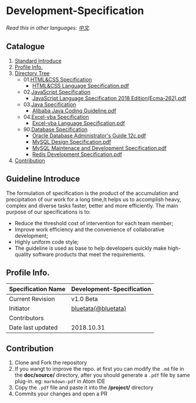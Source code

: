 # Development-Specification

*Read this in other languages: [中文](README.md).*

## Catalogue

1. [Standard Introduce](#intro)
2. [Profile Info.](#profile)
3. [Directory Tree](#directory)
    * 01.[HTML&CSS Specification](/project/01.HTML&CSS)
        * [HTML&CSS Language Specification.pdf](/project/01.HTML&CSS)
    * 02.[JavaScript Specification](/02.JavaScript)
        * [JavaScript Language Specification 2018 Edition(Ecma-262).pdf](/project/02.JavaScript)
    * 03.[Java Specification](/project/03.Java)
        * [Alibaba Java Coding Guideline.pdf](/project/03.Java)
    * 04.[Excel-vba Specification](/project/04.Excel-vba)
        * [Excel-vba Language Specification.pdf](/project/04.Excel-vba)
    * 90.[Database Specification](/project/90.DB)
        * [Oracle Database Administrator's Guide 12c.pdf](/project/90.DB)
        * [MySQL Design Specification.pdf](/project/90.DB)
        * [MySQL Maintenace and Development Specification.pdf](/project/90.DB)
        * [Redis Development Specification.pdf](/project/90.DB)
4. [Contribution](#contribution)


<a name="intro"></a>
## Guideline Introduce

The formulation of specification is the product of the accumulation and precipitation of our work for a long time,It helps us to accomplish heavy, complex and diverse tasks faster, better and more efficiently.
The main purpose of our specifications is to:

* Reduce the threshold cost of intervention for each team member;
* Improve work efficiency and the convenience of collaborative development;
* Highly uniform code style;
* The guideline is used as base to help developers quickly make high-quality software products that meet the requirements.

<a name="profile"></a>
## Profile Info.

Specification Name | Development-Specification
--------|------|
Current Revision | v1.0 Beta
Initiator | [bluetata(@bluetata)](https://blog.csdn.net/dietime1943)
Contributors |  
Date last updated | 2018.10.31

<a name="contribution"></a>
## Contribution

1. Clone and Fork the repository
2. If you wangt to improve the repo. at first you can modify the `.md` file in the **doc/source/** directory, after you should generate a `.pdf` file by same plug-in. eg: `markdown-pdf` in Atom IDE
3. Copy the `.pdf` file and paste it into the **/project/** directory
4. Commits your changes and open a PR
